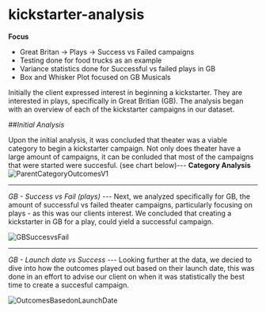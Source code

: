 # kickstarter-analysis

**Focus** 

- Great Britan -> Plays -> Success vs Failed campaigns
- Testing done for food trucks as an example
- Variance statistics done for Successful vs failed plays in GB
- Box and Whisker Plot focused on GB Musicals


Initially the client expressed interest in beginning a kickstarter. They are interested in plays, specifically in Great Britian (GB).  The analysis began with an overview of each of the kickstarter campaigns in our dataset.  


##*Initial Analysis* 


Upon the initial analysis, it was concluded that theater was a viable category to begin a kickstarter campaign. Not only does theater have a large amount of campaigns, it can be conluded that most of the campaigns that were started were succesful. (see chart below)---
**Category Analysis**
![ParentCategoryOutcomesV1](https://user-images.githubusercontent.com/6634774/163412592-cb97d305-670f-4f09-9145-0026a6bb23c0.png)

---
*GB - Success vs Fail (plays)* ---
Next, we analyzed specifically for GB, the amount of successful vs failed theater campaigns, particularly focusing on plays - as this was our clients interest. We concluded that creating a kickstarter in GB for a play, could yield a successful campaign.

![GBSuccesvsFail](https://user-images.githubusercontent.com/6634774/163414993-850f15c4-621f-490b-89b1-6e9305eab18c.png)

---
*GB - Launch date vs Success* ---
Looking further at the data, we decied to dive into how the outcomes played out based on their launch date, this was done in an effort to advise our client on when it was statistically the best time to create a succesful campaign.  

![OutcomesBasedonLaunchDate](https://user-images.githubusercontent.com/6634774/163416574-930561b9-9210-4bb0-b29f-11ddd4986360.png)


